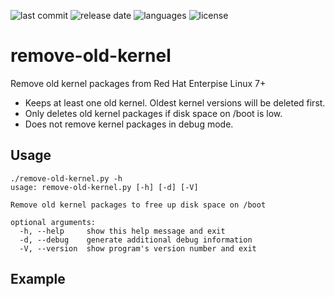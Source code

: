 ![last commit](https://img.shields.io/github/last-commit/groland11/do-restarting.svg)
![release date](https://img.shields.io/github/release-date/groland11/do-restarting.svg)
![languages](https://img.shields.io/github/languages/top/groland11/do-restarting.svg)
![license](https://img.shields.io/github/license/groland11/do-restarting.svg)

# remove-old-kernel
Remove old kernel packages from Red Hat Enterpise Linux 7+
- Keeps at least one old kernel. Oldest kernel versions will be deleted first.
- Only deletes old kernel packages if disk space on /boot is low.
- Does not remove kernel packages in debug mode.

## Usage
```
./remove-old-kernel.py -h
usage: remove-old-kernel.py [-h] [-d] [-V]

Remove old kernel packages to free up disk space on /boot

optional arguments:
  -h, --help     show this help message and exit
  -d, --debug    generate additional debug information
  -V, --version  show program's version number and exit
```

## Example
